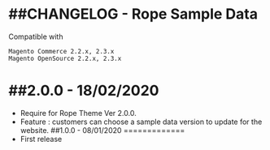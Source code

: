 ##CHANGELOG - Rope Sample Data
=============
Compatible with 
```
Magento Commerce 2.2.x, 2.3.x
Magento OpenSource 2.2.x, 2.3.x
```
##2.0.0 - 18/02/2020
=============
- Require for Rope Theme Ver 2.0.0.
- Feature : customers can choose a sample data version to update for the website.
##1.0.0 - 08/01/2020
=============
- First release

